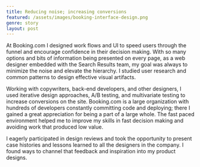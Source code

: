 ```yaml
---
title: Reducing noise; increasing conversions
featured: /assets/images/booking-interface-design.png
genre: story
layout: post
---
```


At Booking.com I designed work flows and UI to speed users through the funnel and encourage confidence in their decision making. With so many options and bits of information being presented on every page, as a web designer embedded with the Search Results team, my goal was always to minimize the noise and elevate the hierarchy. I studied user research and common patterns to design effective visual artifacts.

Working with copywriters, back-end developers, and other designers, I used iterative design approaches, A/B testing, and multivariate testing to increase conversions on the site. Booking.com is a large organization with hundreds of developers constantly committing code and deploying; there I gained a great appreciation for being a part of a large whole. The fast paced environment helped me to improve my skills in fast decision making and avoiding work that produced low value.

I eagerly participated in design reviews and took the opportunity to present case histories and lessons learned to all the designers in the company. I found ways to channel that feedback and inspiration into my product designs.
